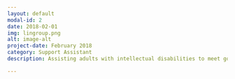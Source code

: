 ```yaml
---
layout: default
modal-id: 2
date: 2018-02-01
img: lingroup.png
alt: image-alt
project-date: February 2018
category: Support Assistant
description: Assisting adults with intellectual disabilities to meet goals, interact in the community, complete tasks independently, and live their life to the fullest.

---
```

